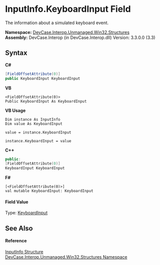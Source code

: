# InputInfo.KeyboardInput Field
 

The information about a simulated keyboard event.

**Namespace:**&nbsp;<a href="N_DevCase_Interop_Unmanaged_Win32_Structures">DevCase.Interop.Unmanaged.Win32.Structures</a><br />**Assembly:**&nbsp;DevCase.Interop (in DevCase.Interop.dll) Version: 3.3.0.0 (3.3)

## Syntax

**C#**<br />
``` C#
[FieldOffsetAttribute(0)]
public KeyboardInput KeyboardInput
```

**VB**<br />
``` VB
<FieldOffsetAttribute(0)>
Public KeyboardInput As KeyboardInput
```

**VB Usage**<br />
``` VB Usage
Dim instance As InputInfo
Dim value As KeyboardInput

value = instance.KeyboardInput

instance.KeyboardInput = value
```

**C++**<br />
``` C++
public:
[FieldOffsetAttribute(0)]
KeyboardInput KeyboardInput
```

**F#**<br />
``` F#
[<FieldOffsetAttribute(0)>]
val mutable KeyboardInput: KeyboardInput
```


#### Field Value
Type: <a href="T_DevCase_Interop_Unmanaged_Win32_Structures_KeyboardInput">KeyboardInput</a>

## See Also


#### Reference
<a href="T_DevCase_Interop_Unmanaged_Win32_Structures_InputInfo">InputInfo Structure</a><br /><a href="N_DevCase_Interop_Unmanaged_Win32_Structures">DevCase.Interop.Unmanaged.Win32.Structures Namespace</a><br />